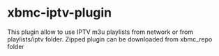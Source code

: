 xbmc-iptv-plugin
================

This plugin allow to use IPTV m3u playlists from network or from playlists/iptv folder.
Zipped plugin can be downloaded from xbmc_repo folder
